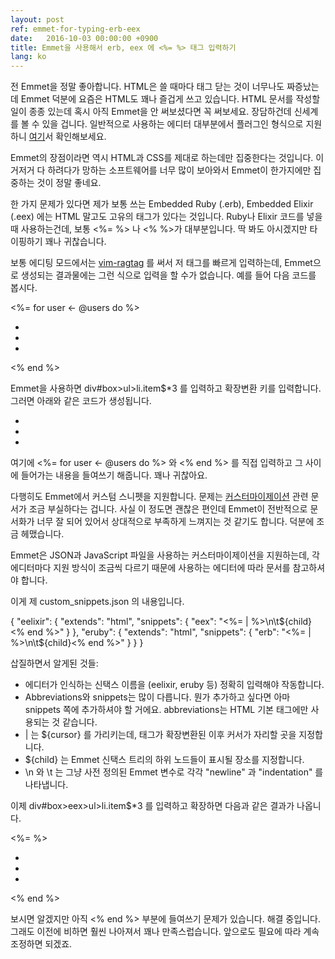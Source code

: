 ```yaml
---
layout: post
ref: emmet-for-typing-erb-eex
date:   2016-10-03 00:00:00 +0900
title: Emmet을 사용해서 erb, eex 에 <%= %> 태그 입력하기
lang: ko
---
```


전 Emmet을 정말 좋아합니다. HTML은 쓸 때마다 태그 닫는 것이 너무나도 짜증났는데 Emmet 덕분에 요즘은 HTML도 꽤나 즐겁게 쓰고 있습니다. HTML 문서를 작성할 일이 종종 있는데 혹시 아직 Emmet을 안 써보셨다면 꼭 써보세요. 장담하건데 신세계를 볼 수 있을 겁니다. 일반적으로 사용하는 에디터 대부분에서 플러그인 형식으로 지원하니 [여기](http://emmet.io/download/)서 확인해보세요.

Emmet의 장점이라면 역시 HTML과 CSS를 제대로 하는데만 집중한다는 것입니다. 이거저거 다 하려다가 망하는 소프트웨어를 너무 많이 보아와서 Emmet이 한가지에만 집중하는 것이 정말 좋네요.

한 가지 문제가 있다면 제가 보통 쓰는 Embedded Ruby (.erb), Embedded Elixir (.eex) 에는 HTML 말고도 고유의 태그가 있다는 것입니다. Ruby나 Elixir 코드를 넣을 때 사용하는건데, 보통 <%= %> 나 <% %>가 대부분입니다. 딱 봐도 아시겠지만 타이핑하기 꽤나 귀찮습니다. 

보통 에디팅 모드에서는 [vim-ragtag](https://github.com/tpope/vim-ragtag) 를 써서 저 태그를 빠르게 입력하는데, Emmet으로 생성되는 결과물에는 그런 식으로 입력을 할 수가 없습니다. 예를 들어 다음 코드를 봅시다.
<div id="box">  <%= for user <- @users do %>
  	<ul>
  	  <li class="item1"></li>
  	  <li class="item2"></li>
  	  <li class="item3"></li>
  	</ul>  <% end %>
</div>

Emmet을 사용하면  div#box>ul>li.item$*3 를 입력하고 확장변환 키를 입력합니다. 그러면 아래와 같은 코드가 생성됩니다.

<div id="box">
  <ul>
   <li class="item1"></li>
   <li class="item2"></li>
   <li class="item3"></li>
  </ul>
</div>

여기에 <%= for user <- @users do %> 와 <% end %> 를 직접 입력하고 그 사이에 들어가는 내용을 들여쓰기 해줍니다. 꽤나 귀찮아요.

다행히도 Emmet에서 커스텀 스니펫을 지원합니다. 문제는 [커스터마이제이션](http://docs.emmet.io/customization/) 관련 문서가 조금 부실하다는 겁니다. 사실 이 정도면 괜찮은 편인데 Emmet이 전반적으로 문서화가 너무 잘 되어 있어서 상대적으로 부족하게 느껴지는 것 같기도 합니다. 덕분에 조금 헤맸습니다.

Emmet은 JSON과 JavaScript 파일을 사용하는 커스터마이제이션을 지원하는데, 각 에디터마다 지원 방식이 조금씩 다르기 때문에 사용하는 에디터에 따라 문서를 참고하셔야 합니다. 

이게 제 custom_snippets.json 의 내용입니다.

{
  "eelixir": {
    "extends": "html",
    "snippets": {
      "eex": "<%= | %>\n\t${child}<% end %>"
    }
  },
  "eruby": {
    "extends": "html",
    "snippets": {
      "erb": "<%= | %>\n\t${child}<% end %>"
    }
  }
}

삽질하면서 알게된 것들:

* 에디터가 인식하는 신택스 이름을 (eelixir, eruby 등) 정확히 입력해야 작동합니다. 
* Abbreviations와 snippets는 많이 다릅니다. 뭔가 추가하고 싶다면 아마 snippets 쪽에 추가하셔야 할 거에요. abbreviations는 HTML 기본 태그에만 사용되는 것 같습니다.
* | 는 ${cursor} 를 가리키는데, 태그가 확장변환된 이후 커서가 자리할 곳을 지정합니다.
* ${child} 는 Emmet 신택스 트리의 하위 노드들이 표시될 장소를 지정합니다.
* \n 와 \t 는 그냥 사전 정의된 Emmet 변수로 각각 "newline" 과 "indentation" 를 나타냅니다.

이제 div#box>eex>ul>li.item$*3 를 입력하고 확장하면 다음과 같은 결과가 나옵니다.

<div id="box">  <%=  %>
  	<ul>
  	  <li class="item1"></li>
  	  <li class="item2"></li>
  	  <li class="item3"></li>
    </ul>    <% end %>
</div>

보시면 알겠지만 아직 <% end %> 부분에 들여쓰기 문제가 있습니다. 해결 중입니다. 그래도 이전에 비하면 훨씬 나아져서 꽤나 만족스럽습니다. 앞으로도 필요에 따라 계속 조정하면 되겠죠.